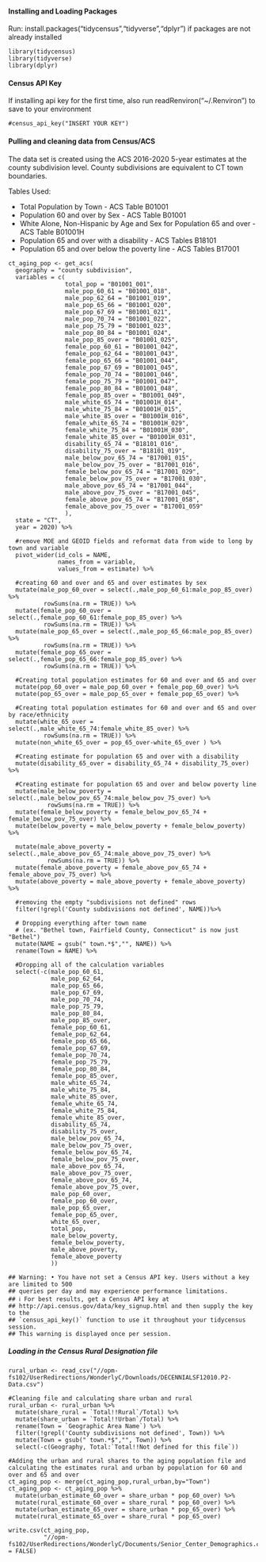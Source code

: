 #### Installing and Loading Packages

Run: install.packages(“tidycensus”,“tidyverse”,“dplyr”) if packages are
not already installed

    library(tidycensus)
    library(tidyverse)
    library(dplyr)

#### Census API Key

If installing api key for the first time, also run
readRenviron(“~/.Renviron”) to save to your environment

    #census_api_key("INSERT YOUR KEY")

#### Pulling and cleaning data from Census/ACS

The data set is created using the ACS 2016-2020 5-year estimates at the
county subdivision level. County subdivisions are equivalent to CT town
boundaries.

Tables Used:

-   Total Population by Town - ACS Table B01001
-   Population 60 and over by Sex - ACS Table B01001
-   White Alone, Non-Hispanic by Age and Sex for Population 65 and
    over - ACS Table B01001H
-   Population 65 and over with a disability - ACS Tables B18101
-   Population 65 and over below the poverty line - ACS Tables B17001

<!-- -->

    ct_aging_pop <- get_acs(
      geography = "county subdivision",
      variables = c(
                    total_pop = "B01001_001",
                    male_pop_60_61 = "B01001_018",
                    male_pop_62_64 = "B01001_019",
                    male_pop_65_66 = "B01001_020", 
                    male_pop_67_69 = "B01001_021", 
                    male_pop_70_74 = "B01001_022",
                    male_pop_75_79 = "B01001_023", 
                    male_pop_80_84 = "B01001_024", 
                    male_pop_85_over = "B01001_025",
                    female_pop_60_61 = "B01001_042",
                    female_pop_62_64 = "B01001_043",
                    female_pop_65_66 = "B01001_044", 
                    female_pop_67_69 = "B01001_045", 
                    female_pop_70_74 = "B01001_046",
                    female_pop_75_79 = "B01001_047", 
                    female_pop_80_84 = "B01001_048", 
                    female_pop_85_over = "B01001_049",
                    male_white_65_74 = "B01001H_014", 
                    male_white_75_84 = "B01001H_015", 
                    male_white_85_over = "B01001H_016",
                    female_white_65_74 = "B01001H_029", 
                    female_white_75_84 = "B01001H_030", 
                    female_white_85_over = "B01001H_031",
                    disability_65_74 = "B18101_016",
                    disability_75_over = "B18101_019",
                    male_below_pov_65_74 = "B17001_015",
                    male_below_pov_75_over = "B17001_016",
                    female_below_pov_65_74 = "B17001_029",
                    female_below_pov_75_over = "B17001_030",
                    male_above_pov_65_74 = "B17001_044",
                    male_above_pov_75_over = "B17001_045",
                    female_above_pov_65_74 = "B17001_058",
                    female_above_pov_75_over = "B17001_059"
                    ),
      state = "CT",
      year = 2020) %>%
      
      #remove MOE and GEOID fields and reformat data from wide to long by town and variable
      pivot_wider(id_cols = NAME,
                  names_from = variable,
                  values_from = estimate) %>%
      
      #creating 60 and over and 65 and over estimates by sex
      mutate(male_pop_60_over = select(.,male_pop_60_61:male_pop_85_over) %>% 
              rowSums(na.rm = TRUE)) %>%
      mutate(female_pop_60_over = select(.,female_pop_60_61:female_pop_85_over) %>%
              rowSums(na.rm = TRUE)) %>%
      mutate(male_pop_65_over = select(.,male_pop_65_66:male_pop_85_over) %>% 
              rowSums(na.rm = TRUE)) %>%
      mutate(female_pop_65_over = select(.,female_pop_65_66:female_pop_85_over) %>%
              rowSums(na.rm = TRUE)) %>%
      
      #Creating total population estimates for 60 and over and 65 and over
      mutate(pop_60_over = male_pop_60_over + female_pop_60_over) %>% 
      mutate(pop_65_over = male_pop_65_over + female_pop_65_over) %>% 
      
      #Creating total population estimates for 60 and over and 65 and over by race/ethnicity
      mutate(white_65_over = select(.,male_white_65_74:female_white_85_over) %>% 
              rowSums(na.rm = TRUE)) %>%
      mutate(non_white_65_over = pop_65_over-white_65_over ) %>% 
      
      #Creating estimate for population 65 and over with a disability
      mutate(disability_65_over = disability_65_74 + disability_75_over) %>% 
      
      #Creating estimate for population 65 and over and below poverty line
      mutate(male_below_poverty = select(.,male_below_pov_65_74:male_below_pov_75_over) %>% 
               rowSums(na.rm = TRUE)) %>%
      mutate(female_below_poverty = female_below_pov_65_74 + female_below_pov_75_over) %>%
      mutate(below_poverty = male_below_poverty + female_below_poverty) %>%
      
      mutate(male_above_poverty = select(.,male_above_pov_65_74:male_above_pov_75_over) %>% 
               rowSums(na.rm = TRUE)) %>%
      mutate(female_above_poverty = female_above_pov_65_74 + female_above_pov_75_over) %>%
      mutate(above_poverty = male_above_poverty + female_above_poverty) %>%

      #removing the empty "subdivisions not defined" rows
      filter(!grepl('County subdivisions not defined', NAME))%>%
      
      # Dropping everything after town name
      # (ex. "Bethel town, Fairfield County, Connecticut" is now just "Bethel")
      mutate(NAME = gsub(" town.*$","", NAME)) %>%
      rename(Town = NAME) %>%
      
      #Dropping all of the calculation variables
      select(-c(male_pop_60_61,
                male_pop_62_64,
                male_pop_65_66, 
                male_pop_67_69, 
                male_pop_70_74,
                male_pop_75_79, 
                male_pop_80_84, 
                male_pop_85_over,
                female_pop_60_61,
                female_pop_62_64,
                female_pop_65_66, 
                female_pop_67_69, 
                female_pop_70_74,
                female_pop_75_79, 
                female_pop_80_84, 
                female_pop_85_over,
                male_white_65_74, 
                male_white_75_84, 
                male_white_85_over,
                female_white_65_74, 
                female_white_75_84, 
                female_white_85_over,
                disability_65_74,
                disability_75_over,
                male_below_pov_65_74,
                male_below_pov_75_over,
                female_below_pov_65_74,
                female_below_pov_75_over,
                male_above_pov_65_74,
                male_above_pov_75_over,
                female_above_pov_65_74,
                female_above_pov_75_over,
                male_pop_60_over,
                female_pop_60_over, 
                male_pop_65_over, 
                female_pop_65_over,
                white_65_over,
                total_pop,
                male_below_poverty,
                female_below_poverty,
                male_above_poverty,
                female_above_poverty
                ))

    ## Warning: • You have not set a Census API key. Users without a key are limited to 500
    ## queries per day and may experience performance limitations.
    ## ℹ For best results, get a Census API key at
    ## http://api.census.gov/data/key_signup.html and then supply the key to the
    ## `census_api_key()` function to use it throughout your tidycensus session.
    ## This warning is displayed once per session.

##### Loading in the Census Rural Designation file

    rural_urban <- read_csv("//opm-fs102/UserRedirections/WonderlyC/Downloads/DECENNIALSF12010.P2-Data.csv")

    #Cleaning file and calculating share urban and rural
    rural_urban <- rural_urban %>%
      mutate(share_rural = `Total!!Rural`/Total) %>%
      mutate(share_urban = `Total!!Urban`/Total) %>%
      rename(Town = `Geographic Area Name`) %>% 
      filter(!grepl('County subdivisions not defined', Town)) %>%
      mutate(Town = gsub(" town.*$","", Town)) %>%
      select(-c(Geography, Total:`Total!!Not defined for this file`))
      
    #Adding the urban and rural shares to the aging population file and calculating the estimates rural and urban by population for 60 and over and 65 and over
    ct_aging_pop <- merge(ct_aging_pop,rural_urban,by="Town")
    ct_aging_pop <- ct_aging_pop %>%
      mutate(urban_estimate_60_over = share_urban * pop_60_over) %>%
      mutate(rural_estimate_60_over = share_rural * pop_60_over) %>%
      mutate(urban_estimate_65_over = share_urban * pop_65_over) %>%
      mutate(rural_estimate_65_over = share_rural * pop_65_over)

    write.csv(ct_aging_pop,
              "//opm-fs102/UserRedirections/WonderlyC/Documents/Senior_Center_Demographics.csv",row.names = FALSE)
